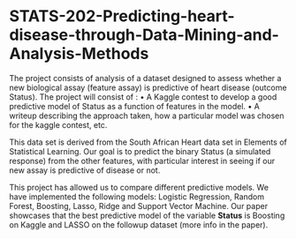 # STATS-202-Predicting-heart-disease-through-Data-Mining-and-Analysis-Methods

The project consists of analysis of a dataset designed to assess whether a new biological assay (feature assay) is predictive of heart disease (outcome Status).
The project will consist of :
• A Kaggle contest to develop a good predictive model of Status as a function of features in the model.
• A writeup describing the approach taken, how a particular model was chosen for the kaggle contest, etc.

This data set is derived from the South African Heart data set in Elements of Statistical Learning. Our goal is to predict the binary Status (a simulated response) from the other features, with particular interest in seeing if our new assay is predictive of disease or not.

This project has allowed us to compare different predictive models. We have implemented the following models: Logistic Regression, Random Forest, Boosting, Lasso, Ridge and Support Vector Machine. Our paper showcases that the best predictive model of the variable **Status** is Boosting on Kaggle and LASSO on the followup dataset (more info in the paper).

